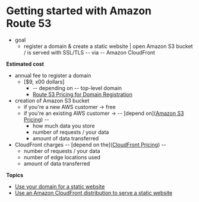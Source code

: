# Getting started with Amazon Route 53<a name="getting-started"></a>

* goal
  * register a domain & create a static website | open Amazon S3 bucket / is served with SSL/TLS -- via -- Amazon CloudFront

**Estimated cost**
* annual fee to register a domain
  * [$9, x00 dollars]
    * -- depending on -- top\-level domain
    * [Route 53 Pricing for Domain Registration](https://d32ze2gidvkk54.cloudfront.net/Amazon_Route_53_Domain_Registration_Pricing_20140731.pdf)
* creation of Amazon S3 bucket
  * if you're a new AWS customer -> free
  * if you're an existing AWS customer -> -- [depend on]([Amazon S3 Pricing](https://aws.amazon.com/s3/pricing/)) -- 
    * how much data you store
    * number of requests / your data
    * amount of data transferred 
* CloudFront charges -- [depend on the]([CloudFront Pricing](https://aws.amazon.com/cloudfront/pricing/)) -- 
  * number of requests / your data
  * number of edge locations used
  * amount of data transferred 

**Topics**
+ [Use your domain for a static website](getting-started-s3.md)
+ [Use an Amazon CloudFront distribution to serve a static website](getting-started-cloudfront-overview.md)